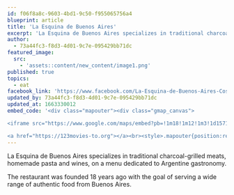 ```yaml
---
id: f06f8a8c-9603-4bd1-9c50-f955065756a4
blueprint: article
title: 'La Esquina de Buenos Aires'
excerpt: 'La Esquina de Buenos Aires specializes in traditional charcoal-grilled meats'
author:
  - 73a44fc3-f8d3-4d01-9c7e-095429bb71dc
featured_image:
  src:
    - 'assets::content/new_content/image1.png'
published: true
topics:
  - eat
facebook_link: 'https://www.facebook.com/La-Esquina-de-Buenos-Aires-Costa-Rica-427962417255524'
updated_by: 73a44fc3-f8d3-4d01-9c7e-095429bb71dc
updated_at: 1663330012
embed_code: '<div class="mapouter"><div class="gmap_canvas">

<iframe src="https://www.google.com/maps/embed?pb=!1m18!1m12!1m3!1d15719.912955636632!2d-84.07223323022463!3d9.935768400000006!2m3!1f0!2f0!3f0!3m2!1i1024!2i768!4f13.1!3m3!1m2!1s0x8fa0e3643cdd1ddd%3A0x9a1b1d82f8b39e50!2sLa%20Esquina%20de%20Buenos%20Aires!5e0!3m2!1ses!2sus!4v1663954372241!5m2!1ses!2sus" width="400" height="300" style="border:0;" allowfullscreen="" loading="lazy" referrerpolicy="no-referrer-when-downgrade"></iframe>

<a href="https://123movies-to.org"></a><br><style>.mapouter{position:relative;text-align:right;height:500px;width:1200px;}</style><style>.gmap_canvas {overflow:hidden;background:none!important;height:500px;width:1200px;}</style></div></div>'
---
```

La Esquina de Buenos Aires specializes in traditional charcoal-grilled meats, homemade pasta and wines, on a menu dedicated to Argentine gastronomy. 

The restaurant was founded 18 years ago with the goal of serving a wide range of authentic food from Buenos Aires.